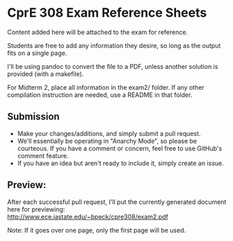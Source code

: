 # CprE 308 Exam Reference Sheets

Content added here will be attached to the exam for reference.

Students are free to add any information they desire, so long as the output fits on a single page.

I'll be using pandoc to convert the file to a PDF, unless another solution is provided (with a makefile).

For Midterm 2, place all information in the exam2/ folder.  If any other compilation instruction are needed, use a README in that folder.

## Submission
 - Make your changes/additions, and simply submit a pull request.
 - We'll essentially be operating in "Anarchy Mode", so please be courteous.  If you have a comment or concern, feel free to use GitHub's comment feature.
 - If you have an idea but aren't ready to include it, simply create an issue.

## Preview:
After each successful pull request, I'll put the currently generated document here for previewing: http://www.ece.iastate.edu/~bpeck/cpre308/exam2.pdf

Note: If it goes over one page, only the first page will be used.
